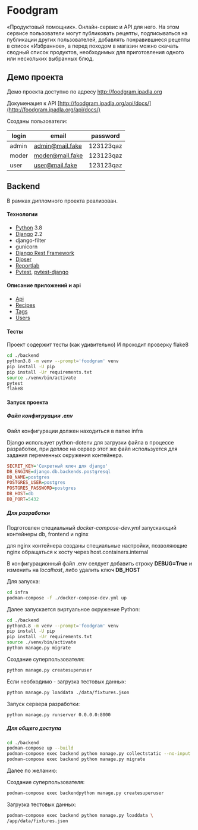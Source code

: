 # Foodgram

«Продуктовый помощник». Онлайн-сервис и API для него. На этом сервисе пользователи могут публиковать рецепты, подписываться на публикации других пользователей, добавлять понравившиеся рецепты в список «Избранное», а перед походом в магазин можно скачать сводный список продуктов, необходимых для приготовления одного или нескольких выбранных блюд.

## Демо проекта

Демо проекта доступно по адресу http://foodgram.ipadla.org

Докуменация к API [http://foodgram.ipadla.org/api/docs/](http://foodgram.ipadla.org/api/docs/)

Созданы пользователи:

| login | email           | password  |
| ----- | --------------- | --------- |
| admin | admin@mail.fake | 123123qaz |
| moder | moder@mail.fake | 123123qaz |
| user  | user@mail.fake  | 123123qaz |

## Backend

В рамках дипломного проекта реализован.

#### Технологии

* [Python](https://docs.python.org/3.8/) 3.8
* [Django](https://docs.djangoproject.com/en/2.2/) 2.2
* django-filter
* gunicorn
* [Django Rest Framework](https://www.django-rest-framework.org/)
* [Djoser](https://djoser.readthedocs.io/)
* [Reportlab](https://docs.reportlab.com/reportlab/userguide/ch1_intro/)
* [Pytest](https://docs.pytest.org/), [pytest-django](https://pytest-django.readthedocs.io/)

#### Описание приложений и api

* [Api](./docs/Backend-api.md)
* [Recipes](./docs/Backend-recipes.md)
* [Tags](./docs/Backend-tags.md)
* [Users](./docs/Backend-users.md)

#### Тесты

Проект содержит тесты (как удивительно)
И проходит проверку flake8

```bash
cd ./backend
python3.8 -m venv --prompt='foodgram' venv
pip install -U pip
pip install -Ur requirements.txt
source ./venv/bin/activate
pytest
flake8
```

#### Запуск проекта

##### Файл конфигруации .env

Файл конфигурации должен находиться в папке infra

Django использует python-dotenv для загрузки файла в процессе разработки, при деплое на сервер этот же файл используется для задания переменных окружения контейнера.

```ini
SECRET_KEY='Секретный ключ для django'
DB_ENGINE=django.db.backends.postgresql
DB_NAME=postgres
POSTGRES_USER=postgres
POSTGRES_PASSWORD=postgres
DB_HOST=db
DB_PORT=5432
```

##### Для разработки

Подготовлен специальный *docker-compose-dev.yml* запускающий контейнеры db, frontend и nginx

для nginx контейнера созданы специальные настройки, позволяющие nginx обращаться к хосту через host.containers.internal

В конфигурационный файл .env селдует добавить строку **DEBUG=True** и изменить на *localhost*, либо удалить ключ **DB_HOST**

Для запуска:

```bash
cd infra
podman-compose -f ./docker-compose-dev.yml up
```

Далее запускается виртуальное окружение Python:

```bash
cd ./backend
python3.8 -m venv --prompt='foodgram' venv
pip install -U pip
pip install -Ur requirements.txt
source ./venv/bin/activate
python manage.py migrate
```

Создание суперпользователя:

```bash
python manage.py createsuperuser
```

Если необходимо - загрузка тестовых данных:

```bash
python manage.py loaddata ./data/fixtures.json
```

Запуск сервера разработки:

```bash
python manage.py runserver 0.0.0.0:8000
```

##### Для общего доступа

```bash
cd ./backend
podman-compose up --build
podman-compose exec backend python manage.py collectstatic --no-input
podman-compose exec backend python manage.py migrate
```

Далее по желанию:

Создание суперпользователя:

```bash
podman-compose exec backendpython manage.py createsuperuser
```

Загрузка тестовых данных:

```bash
podman-compose exec backend python manage.py loaddata \
/app/data/fixtures.json
```
